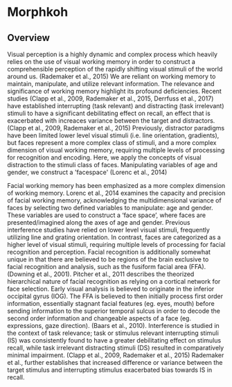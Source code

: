 # Morphkoh

## Overview 

Visual perception is a highly dynamic and complex process which heavily relies on the use of visual working memory in order to construct a comprehensible perception of the rapidly shifting visual stimuli of the world around us. (Rademaker et al., 2015) We are reliant on working memory to maintain, manipulate, and utilize relevant information. The relevance and significance of working memory highlight its profound deficiencies. Recent studies (Clapp et al., 2009, Rademaker et al., 2015, Derrfuss et al., 2017) have established interrupting (task relevant) and distracting (task irrelevant) stimuli to have a significant debilitating effect on recall, an effect that is exacerbated with increaces variance between the target and distractors. (Clapp et al., 2009, Rademaker et al., 2015) Previously, distractor paradigms have been limited lower level visual stimuli (i.e. line orientation, gradients), but faces represent a more complex class of stimuli, and a more complex dimension of visual working memory, requiring multiple levels of processing for recognition and encoding. Here, we apply the concepts of visual distraction to the stimuli class of faces. Manipulating variables of age and gender, we construct a 'facespace' (Lorenc et al., 2014) 

Facial working memory has been emphasized as a more complex dimension of working memory. Lorenc et al., 2014 examines the capacity and precision of facial working memory, acknowledging the multidimensional variance of faces by selecting two defined variables to manipulate: age and gender. These variables are used to construct a ‘face space’, where faces are presented/imagined along the axes of age and gender. 
Previous interference studies have relied on lower level visual stimuli, frequently utilizing line and grating orientation. In contrast, faces are categorized as a higher level of visual stimuli, requiring multiple levels of processing for facial recognition and perception. Facial recognition is additionally somewhat unique in that there are believed to be regions of the brain exclusive to facial recognition and analysis, such as the fusiform facial area (FFA). (Downing et al., 2001). Pitcher et al., 2011 describes the theorized hierarchical nature of facial recognition as relying on a cortical network for face selection. Early visual analysis is believed to originate in the inferior occipital gyrus (IOG). The FFA is believed to then initially process first order information, essentially stagnant facial features (eg. eyes, mouth) before sending information to the superior temporal sulcus in order to decode the second order information and changeable aspects of a face (eg. expressions, gaze direction). (Baars et al., 2010). Interference is studied in the context of task relevance; task or stimulus relevant interrupting stimuli (IS) was consistently found to have a greater debilitating effect on stimulus recall, while task irrelevant distracting stimuli (DS) resulted in comparatively minimal impairment. (Clapp et al., 2009, Rademaker et al., 2015) Rademaker et al., further establishes that increased difference or variance between the target stimulus and interrupting stimulus exacerbated bias towards IS in recall. 
